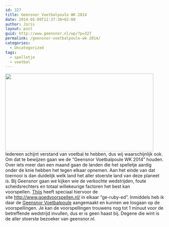 ```yaml
---
id: 327
title: Geensnor Voetbalpoule WK 2014
date: 2014-05-09T12:37:38+02:00
author: Joris
layout: post
guid: http://www.geensnor.nl/wp/?p=327
permalink: /geensnor-voetbalpoule-wk-2014/
categories:
  - Uncategorized
tags:
  - spelletje
  - voetbal
---
```

<img class="alignleft" src="https://fbexternal-a.akamaihd.net/safe_image.php?d=AQCgS8XrpSedn1QG&w=470&h=246&url=http%3A%2F%2Fwww.goedvoorspellen.nl%2Fimages%2Fsite-preview.jpg" alt="" width="468" height="245" />Iedereen schijnt verstand van voetbal te hebben, dus wij waarschijnlijk ook. Om dat te bewijzen gaan we de &#8220;Geensnor Voetbalpoule WK 2014&#8221; houden. Over iets meer dan een maand gaan de landen die het spelletje aardig onder de knie hebben het tegen elkaar opnemen. Aan het einde van dat toernooi is dan duidelijk welk land het aller stoerste land van deze planeet is. Bij Geensnor gaan we kijken wie de verkochte wedstrijden, foute scheidsrechters en totaal willekeurige factoren het best kan voorspellen. [Thijs](https://twitter.com/thijskramer) heeft speciaal hiervoor de site <http://www.goedvoorspellen.nl/> in elkaar &#8220;ge-ruby-ed&#8221;. Inmiddels heb ik daar de [Geensnor Voetbalpoule](http://www.goedvoorspellen.nl/poules/2) aangemaakt en kunnen we losgaan op de voorspellingen. Je kan de voorspellingen trouwens nog tot 1 minuut voor de betreffende wedstrijd invullen, dus er is geen haast bij. Degene die wint is de aller stoerste bezoeker van geensnor.nl.